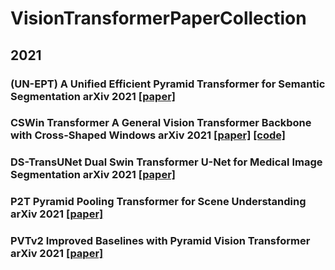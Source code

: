 # VisionTransformerPaperCollection

## 2021
### (UN-EPT) A Unified Efficient Pyramid Transformer for Semantic Segmentation arXiv 2021 [[paper]](https://arxiv.org/abs/2107.14209)
### CSWin Transformer A General Vision Transformer Backbone with Cross-Shaped Windows arXiv 2021 [[paper]](https://arxiv.org/abs/2107.00652) [[code]](https://github.com/microsoft/CSWin-Transformer)
### DS-TransUNet Dual Swin Transformer U-Net for Medical Image Segmentation arXiv 2021 [[paper]]()
### P2T Pyramid Pooling Transformer for Scene Understanding arXiv 2021 [[paper]]()
### PVTv2 Improved Baselines with Pyramid Vision Transformer arXiv 2021 [[paper]]()
